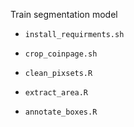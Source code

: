 Train segmentation model


- `install_requirments.sh`
- `crop_coinpage.sh`


- `clean_pixsets.R` 
- `extract_area.R`
- `annotate_boxes.R`

